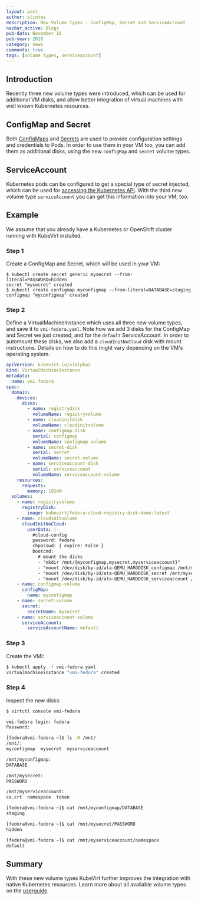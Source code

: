 ```yaml
---
layout: post
author: slintes
description: New Volume Types - ConfigMap, Secret and ServiceAccount
navbar_active: Blogs
pub-date: November 16
pub-year: 2018
category: news
comments: true
tags: [volume types, serviceaccount]
---
```


## Introduction

Recently three new volume types were introduced, which can be used for additional VM disks, and allow better integration of virtual machines with
well known Kubernetes resources.

## ConfigMap and Secret

Both [ConfigMaps](https://kubernetes.io/docs/tasks/configure-pod-container/configure-pod-configmap/)
and [Secrets](https://kubernetes.io/docs/tasks/inject-data-application/distribute-credentials-secure/) are used to provide configuration settings and credentials to Pods. In order to use them in your VM too, you can add them as additional disks, using the new `configMap`
and `secret` volume types.

## ServiceAccount

Kubernetes pods can be configured to get a special type of secret injected, which can be used for
[accessing the Kubernetes API](https://kubernetes.io/docs/tasks/access-application-cluster/access-cluster/#accessing-the-api-from-a-pod).
With the third new volume type `serviceAccount` you can get this information into your VM, too.

## Example

We assume that you already have a Kubernetes or OpenShift cluster running with KubeVirt installed.

### Step 1

Create a ConfigMap and Secret, which will be used in your VM:

```
$ kubectl create secret generic mysecret --from-literal=PASSWORD=hidden
secret "mysecret" created
$ kubectl create configmap myconfigmap --from-literal=DATABASE=staging
configmap "myconfigmap" created
```

### Step 2

Define a VirtualMachineInstance which uses all three new volume types, and save it to `vmi-fedora.yaml`.
Note how we add 3 disks for the ConfigMap and Secret we just created, and for the `default` ServiceAccount.
In order to automount these disks, we also add a `cloudInitNoCloud` disk with mount instructions. Details on
how to do this might vary depending on the VM's operating system.

```yaml
apiVersion: kubevirt.io/v1alpha2
kind: VirtualMachineInstance
metadata:
  name: vmi-fedora
spec:
  domain:
    devices:
      disks:
        - name: registrydisk
          volumeName: registryvolume
        - name: cloudinitdisk
          volumeName: cloudinitvolume
        - name: configmap-disk
          serial: configmap
          volumeName: configmap-volume
        - name: secret-disk
          serial: secret
          volumeName: secret-volume
        - name: serviceaccount-disk
          serial: serviceaccount
          volumeName: serviceaccount-volume
    resources:
      requests:
        memory: 1024M
  volumes:
    - name: registryvolume
      registryDisk:
        image: kubevirt/fedora-cloud-registry-disk-demo:latest
    - name: cloudinitvolume
      cloudInitNoCloud:
        userData: |-
          #cloud-config
          password: fedora
          chpasswd: { expire: False }
          bootcmd:
            # mount the disks
            - "mkdir /mnt/{myconfigmap,mysecret,myserviceaccount}"
            - "mount /dev/disk/by-id/ata-QEMU_HARDDISK_configmap /mnt/myconfigmap"
            - "mount /dev/disk/by-id/ata-QEMU_HARDDISK_secret /mnt/mysecret"
            - "mount /dev/disk/by-id/ata-QEMU_HARDDISK_serviceaccount /mnt/myserviceaccount"
    - name: configmap-volume
      configMap:
        name: myconfigmap
    - name: secret-volume
      secret:
        secretName: mysecret
    - name: serviceaccount-volume
      serviceAccount:
        serviceAccountName: default
```

### Step 3

Create the VMI:

```sh
$ kubectl apply -f vmi-fedora.yaml
virtualmachineinstance "vmi-fedora" created
```

### Step 4

Inspect the new disks:

```sh
$ virtctl console vmi-fedora

vmi-fedora login: fedora
Password:

[fedora@vmi-fedora ~]$ ls -R /mnt/
/mnt/:
myconfigmap  mysecret  myserviceaccount

/mnt/myconfigmap:
DATABASE

/mnt/mysecret:
PASSWORD

/mnt/myserviceaccount:
ca.crt	namespace  token

[fedora@vmi-fedora ~]$ cat /mnt/myconfigmap/DATABASE
staging

[fedora@vmi-fedora ~]$ cat /mnt/mysecret/PASSWORD
hidden

[fedora@vmi-fedora ~]$ cat /mnt/myserviceaccount/namespace
default
```

## Summary

With these new volume types KubeVirt further improves the integration with native Kubernetes resources.
Learn more about all available volume types on the [userguide](https://kubevirt.io/user-guide/#/workloads/virtual-machines/disks-and-volumes).
